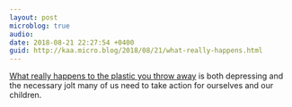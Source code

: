 ```yaml
---
layout: post
microblog: true
audio: 
date: 2018-08-21 22:27:54 +0400
guid: http://kaa.micro.blog/2018/08/21/what-really-happens.html
---
```

[What really happens to the plastic you throw away](https://www.youtube.com/watch?v=_6xlNyWPpB8) is both depressing and the necessary jolt many of us need to take action for ourselves and our children.
